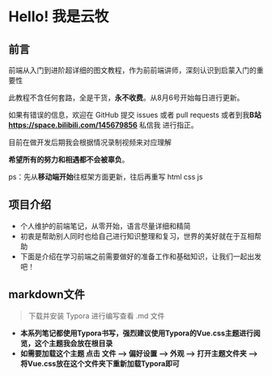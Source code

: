 # Hello! 我是云牧

## 前言

前端从入门到进阶超详细的图文教程，作为前前端讲师，深刻认识到启蒙入门的重要性

此教程不含任何套路，全是干货，**永不收费**。从8月6号开始每日进行更新。

如果有错误的信息，欢迎在 GitHub 提交 issues 或者 pull requests 或者到我**B站 https://space.bilibili.com/145679856** 私信我 进行指正。

目前在做开发后期我会根据情况录制视频来对应理解

**希望所有的努力和相遇都不会被辜负**。



ps：先从**移动端开始**往框架方面更新，往后再重写 html css js

## 项目介绍

- 个人维护的前端笔记，从零开始，语言尽量详细和精简
- 初衷是帮助别人同时也给自己进行知识整理和复习，世界的美好就在于互相帮助
- 下面是介绍在学习前端之前需要做好的准备工作和基础知识，让我们一起出发吧！



## markdown文件

> 下载并安装 Typora 进行编写查看 .md 文件



- **本系列笔记都使用Typora书写，强烈建议使用Typora的Vue.css主题进行阅览，这个主题我会放在根目录**
- **如需要加载这个主题  点击 文件 --> 偏好设置 --> 外观 --> 打开主题文件夹 --> 将Vue.css放在这个文件夹下重新加载Typora即可**



